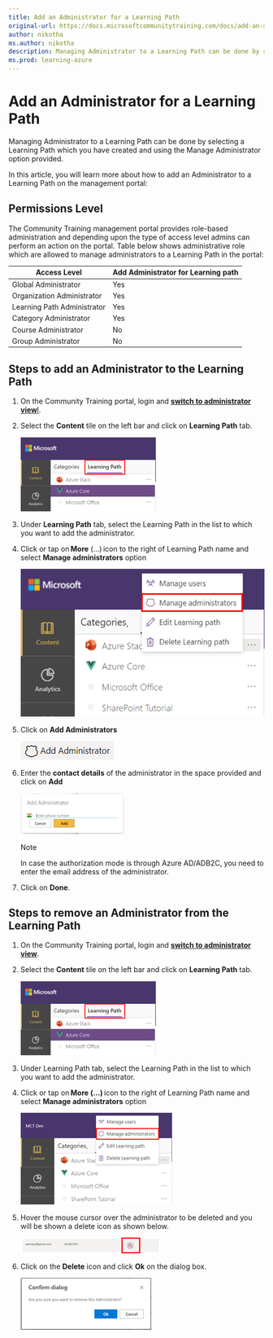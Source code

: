 ```yaml
---
title: Add an Administrator for a Learning Path
original-url: https://docs.microsoftcommunitytraining.com/docs/add-an-administrator-for-a-learning-path
author: nikotha
ms.author: nikotha
description: Managing Administrator to a Learning Path can be done by selecting a Learning Path which you have created and using the Manage Administrator option provided.
ms.prod: learning-azure
---
```


# Add an Administrator for a Learning Path

Managing Administrator to a Learning Path can be done by selecting a Learning Path which you have created and using the Manage Administrator option provided.

In this article, you will learn more about how to add an Administrator to a Learning Path on the management portal:

## Permissions Level

The Community Training management portal provides role-based administration and depending upon the type of access level admins can perform an action on the portal. Table below shows administrative role which are allowed to manage administrators to a Learning Path in the portal:

| Access Level  | Add Administrator for Learning path |
| --- | --- |
| Global Administrator | Yes |
| Organization Administrator | Yes |
| Learning Path Administrator | Yes |
| Category Administrator | Yes|
| Course Administrator | No |
| Group Administrator | No |

## Steps to add an Administrator to the Learning Path

1. On the Community Training portal, login and [**switch to administrator view**l](../../../get-started/step-by-step-configuration-guide.md#step-2--switch-to-administrator-view-of-the-portal).

2. Select the **Content** tile on the left bar and click on **Learning Path** tab.

    ![Learning Path from Content](../../../media/image%28388%29.png)

3. Under **Learning Path** tab, select the Learning Path in the list to which you want to add the administrator.

4. Click or tap on **More** (…) icon to the right of Learning Path name and select **Manage administrators** option

    ![Click Manage administrators from More](../../../media/image%28429%29.png)

5. Click on **Add Administrators**

    ![Add Administrators](../../../media/image%28397%29.png)

6. Enter the **contact details** of the administrator in the space provided and click on **Add**

    ![contact details fro admin](../../../media/image%28399%29.png)

    > [!NOTE]
    > In case the authorization mode is through Azure AD/ADB2C, you need to enter the email address of the administrator.

7. Click on **Done**.

## Steps to remove an Administrator from the Learning Path

1. On the Community Training portal, login and [**switch to administrator view**](../../../get-started/step-by-step-configuration-guide.md#step-2--switch-to-administrator-view-of-the-portal).

2. Select the **Content** tile on the left bar and click on **Learning Path** tab.

    ![Learning Path from Content](../../../media/image%28388%29.png)

3. Under Learning Path tab, select the Learning Path in the list to which you want to add the administrator.

4. Click or tap on **More (…)** icon to the right of Learning Path name and select **Manage administrators** option

    ![Manage administrators from More](../../../media/image%28400%29.png)

5. Hover the mouse cursor over the administrator to be deleted and you will be shown a delete icon as shown below.

    ![Delete icon](../../../media/image%28401%29.png)

6. Click on the **Delete** icon and click **Ok** on the dialog box.

    ![Delete & ok](../../../media/image%28402%29.png)
